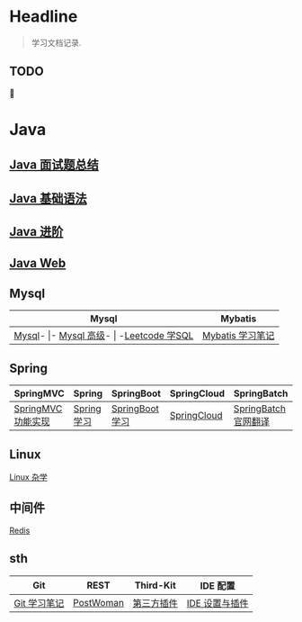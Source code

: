 # Headline

> 学习文档记录.
## TODO
:tada:

# Java

## [Java 面试题总结](/Java面试题/)

## [Java 基础语法](/java-base/)

##   [Java 进阶](/java-pro/)

## [Java Web](/java-web/)

## Mysql

| Mysql                                                        | Mybatis                       |
| ------------------------------------------------------------ | ----------------------------- |
| [Mysql](/mysql/)\- \|- [Mysql 高级](/mysql高级/)\- \| -[Leetcode 学SQL](/leetcode-sql/) | [Mybatis 学习笔记](/mybatis/) |

## Spring

| SpringMVC                         | Spring                  | SpringBoot                      | SpringCloud                  | SpringBatch                           |
| --------------------------------- | ----------------------- | ------------------------------- | ---------------------------- | ------------------------------------- |
| [SpringMVC 功能实现](/springmvc/) | [Spring 学习](/Spring/) | [SpringBoot 学习](/springboot/) | [SpringCloud](/springcloud/) | [SpringBatch 官网翻译](/springbatch/) |

## Linux

[Linux 杂学](/linux/)

## 中间件

[Redis](/redis/)

## sth

| Git                   | REST                              | Third-Kit                  | IDE 配置                        |
| --------------------- | --------------------------------- | -------------------------- | ------------------------------- |
| [Git 学习笔记](/git/) | [PostWoman](/tools/post-woman.md) | [第三方插件](/third-kits/) | [IDE 设置与插件](/IDE-Setting/) |